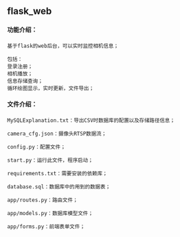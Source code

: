 ## flask_web

#### 功能介绍：
    
    基于flask的web后台，可以实时监控相机信息；

    包括：
    登录注册；
    相机播放；
    信息存储查询；
    循环绘图显示，实时更新，文件导出；

#### 文件介绍：

    MySQLExplanation.txt：导出CSV时数据库的配置以及存储路径信息；
    
    camera_cfg.json：摄像头RTSP数据流；
    
    config.py：配置文件；
    
    start.py：运行此文件，程序启动；
    
    requirements.txt：需要安装的依赖库；
    
    database.sql：数据库中的用到的数据表；
    
    app/routes.py：路由文件；
    
    app/models.py：数据库模型文件；
    
    app/forms.py：前端表单文件；
